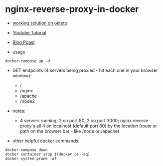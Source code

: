 # nginx-reverse-proxy-in-docker

- [working solution on okteto](https://reverseproxy-nginx-reverse-proxy-in-docker-bronifty.cloud.okteto.net/)

- [Youtube Tutorial](https://youtu.be/bUBBv3PkxMI)

- [Blog Poast](https://dev.to/bronifty/nginx-reverse-proxy-in-docker-42lm)

- usage

```
docker-compose up -d
```

- GET endpoints (4 servers being proxied - hit each one in your browser window):

  - /
  - /nginx
  - /apache
  - /node2

- notes:

  - 4 servers running; 2 on port 80, 2 on port 3000; nginx reverse proxy's all 4 on localhost (default port 80) by the location (route or path on the browser bar - like /node or /apache)

- other helpful docker commands:

```
docker-compose down
docker container stop $(docker ps -aq)
docker system prune -af
```
